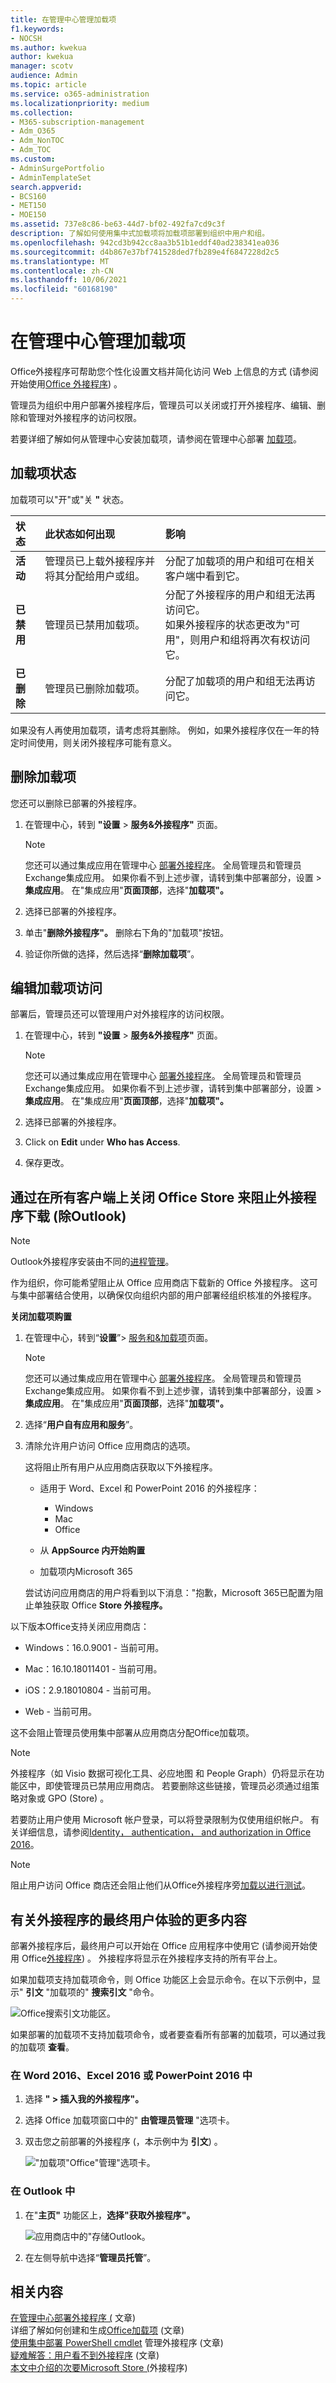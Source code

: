 ```yaml
---
title: 在管理中心管理加载项
f1.keywords:
- NOCSH
ms.author: kwekua
author: kwekua
manager: scotv
audience: Admin
ms.topic: article
ms.service: o365-administration
ms.localizationpriority: medium
ms.collection:
- M365-subscription-management
- Adm_O365
- Adm_NonTOC
- Adm_TOC
ms.custom:
- AdminSurgePortfolio
- AdminTemplateSet
search.appverid:
- BCS160
- MET150
- MOE150
ms.assetid: 737e8c86-be63-44d7-bf02-492fa7cd9c3f
description: 了解如何使用集中式加载项将加载项部署到组织中用户和组。
ms.openlocfilehash: 942cd3b942cc8aa3b51b1eddf40ad238341ea036
ms.sourcegitcommit: d4b867e37bf741528ded7fb289e4f6847228d2c5
ms.translationtype: MT
ms.contentlocale: zh-CN
ms.lasthandoff: 10/06/2021
ms.locfileid: "60168190"
---
```

# <a name="manage-add-ins-in-the-admin-center"></a>在管理中心管理加载项

Office外接程序可帮助您个性化设置文档并简化访问 Web 上信息的方式 (请参阅开始使用[Office 外接程序](https://support.microsoft.com/office/82e665c4-6700-4b56-a3f3-ef5441996862)) 。 

管理员为组织中用户部署外接程序后，管理员可以关闭或打开外接程序、编辑、删除和管理对外接程序的访问权限。

若要详细了解如何从管理中心安装加载项，请参阅在管理中心部署 [加载项](./manage-deployment-of-add-ins.md)。
  
## <a name="add-in-states"></a>加载项状态

加载项可以"开"或"关 **"** 状态。 
  
| 状态 | 此状态如何出现 | 影响 |
|:-----|:-----|:-----|
|**活动**  <br/> |管理员已上载外接程序并将其分配给用户或组。  <br/> |分配了加载项的用户和组可在相关客户端中看到它。  <br/> |
|**已禁用**  <br/> |管理员已禁用加载项。  <br/> |分配了外接程序的用户和组无法再访问它。  <br/> 如果外接程序的状态更改为"可用"，则用户和组将再次有权访问它。  <br/> |
|**已删除**  <br/> |管理员已删除加载项。  <br/> |分配了加载项的用户和组无法再访问它。  <br/> |
   
如果没有人再使用加载项，请考虑将其删除。 例如，如果外接程序仅在一年的特定时间使用，则关闭外接程序可能有意义。

## <a name="delete-an-add-in"></a>删除加载项

您还可以删除已部署的外接程序。

1. 在管理中心，转到 **"设置**  >  **服务&外接程序"** 页面。

    > [!NOTE]
    > 您还可以通过集成应用在管理中心 [部署外接程序](test-and-deploy-microsoft-365-apps.md)。 全局管理员和管理员Exchange集成应用。 如果你看不到上述步骤，请转到集中部署部分，设置  >  **集成应用**。 在"集成应用"**页面顶部**，选择"**加载项"。**

2. 选择已部署的外接程序。

3. 单击"**删除外接程序"。** 删除右下角的"加载项"按钮。

4. 验证你所做的选择，然后选择“**删除加载项**”。

## <a name="edit-add-in-access"></a>编辑加载项访问

部署后，管理员还可以管理用户对外接程序的访问权限。

1. 在管理中心，转到 **"设置**  >  **服务&外接程序"** 页面。

    > [!NOTE]
    > 您还可以通过集成应用在管理中心 [部署外接程序](test-and-deploy-microsoft-365-apps.md)。 全局管理员和管理员Exchange集成应用。 如果你看不到上述步骤，请转到集中部署部分，设置  >  **集成应用**。 在"集成应用"**页面顶部**，选择"**加载项"。**


2. 选择已部署的外接程序。

3. Click on **Edit** under **Who has Access**.

4. 保存更改。

## <a name="prevent-add-in-downloads-by-turning-off-the-office-store-across-all-clients-except-outlook"></a>通过在所有客户端上关闭 Office Store 来阻止外接程序下载 (除Outlook) 

> [!NOTE]
> Outlook外接程序安装由不同的[进程管理](/exchange/clients-and-mobile-in-exchange-online/add-ins-for-outlook/specify-who-can-install-and-manage-add-ins)。

作为组织，你可能希望阻止从 Office 应用商店下载新的 Office 外接程序。 这可与集中部署结合使用，以确保仅向组织内部的用户部署经组织核准的外接程序。
  
**关闭加载项购置**
  
1. 在管理中心，转到“**设置**”\> [服务和&amp;加载项](https://go.microsoft.com/fwlink/p/?linkid=2053743)页面。

    > [!NOTE]
    > 您还可以通过集成应用在管理中心 [部署外接程序](test-and-deploy-microsoft-365-apps.md)。 全局管理员和管理员Exchange集成应用。 如果你看不到上述步骤，请转到集中部署部分，设置  >  **集成应用**。 在"集成应用"**页面顶部**，选择"**加载项"。**

    
3. 选择“**用户自有应用和服务**”。
    
4. 清除允许用户访问 Office 应用商店的选项。

    这将阻止所有用户从应用商店获取以下外接程序。
      
    - 适用于 Word、Excel 和 PowerPoint 2016 的外接程序：
        
      - Windows
      - Mac
      - Office
        
        
    - 从 **AppSource 内开始购置**
        
    - 加载项内Microsoft 365
        
    尝试访问应用商店的用户将看到以下消息："抱歉，Microsoft 365已配置为阻止单独获取 Office **Store 外接程序。**
  
以下版本Office支持关闭应用商店：
  
- Windows：16.0.9001 - 当前可用。
    
- Mac：16.10.18011401 - 当前可用。
    
- iOS：2.9.18010804 - 当前可用。
    
- Web - 当前可用。
    
这不会阻止管理员使用集中部署从应用商店分配Office加载项。

> [!NOTE] 
> 外接程序（如 Visio 数据可视化工具、必应地图 和 People Graph）仍将显示在功能区中，即使管理员已禁用应用商店。 若要删除这些链接，管理员必须通过组策略对象或 GPO (Store) 。
  
若要防止用户使用 Microsoft 帐户登录，可以将登录限制为仅使用组织帐户。 有关详细信息，请参阅[Identity， authentication， and authorization in Office 2016](/DeployOffice/security/identity-authentication-and-authorization-in-office)。  

> [!NOTE] 
> 阻止用户访问 Office 商店还会阻止他们从Office外接程序旁[加载以进行测试](/office/dev/add-ins/testing/create-a-network-shared-folder-catalog-for-task-pane-and-content-add-ins)。

## <a name="more-about-the-end-user-experience-with-add-ins"></a>有关外接程序的最终用户体验的更多内容

部署外接程序后，最终用户可以开始在 Office 应用程序中使用它 (请参阅开始使用 Office[外接程序](https://support.microsoft.com/office/82e665c4-6700-4b56-a3f3-ef5441996862)) 。 外接程序将显示在外接程序支持的所有平台上。
  
如果加载项支持加载项命令，则 Office 功能区上会显示命令。在以下示例中，显示" **引文** "加载项的" **搜索引文** "命令。 

![Office搜索引文功能区。](../../media/553b0c0a-65e9-4746-b3b0-8c1b81715a86.png)
  
如果部署的加载项不支持加载项命令，或者要查看所有部署的加载项，可以通过我的加载项 **查看**。 
  
### <a name="in-word-2016-excel-2016-or-powerpoint-2016"></a>在 Word 2016、Excel 2016 或 PowerPoint 2016 中

1. 选择 **" \> 插入我的外接程序"。** 
    
2. 选择 Office 加载项窗口中的" **由管理员管理** "选项卡。 
    
3. 双击您之前部署的外接程序 (，本示例中为 **引文**) 。

    !["加载项"Office"管理"选项卡。](../../media/fd36ba81-9882-40f0-9fce-74f991aa97d5.png)
  
### <a name="in-outlook"></a>在 Outlook 中

1. 在"**主页"** 功能区上，**选择"获取外接程序"。**

    ![应用商店中的"存储Outlook。](../../media/getaddinsicon.png)
  
2. 在左侧导航中选择“**管理员托管**”。 

## <a name="related-content"></a>相关内容

[在管理中心部署外接程序 (](./manage-deployment-of-add-ins.md) 文章) \
详细了解如何创建和生成[Office加载项](/office/dev/add-ins/overview/office-add-ins) (文章) \
[使用集中部署 PowerShell cmdlet](../../enterprise/use-the-centralized-deployment-powershell-cmdlets-to-manage-add-ins.md) 管理外接程序 (文章) \
[疑难解答：用户看不到外接程序](/office365/troubleshoot/access-management/user-not-seeing-add-ins) (文章) \
[本文中介绍的次要Microsoft Store (](./minors-and-acquiring-addins-from-the-store.md)外接程序) 
